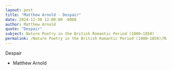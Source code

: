 ```yaml
---
layout: post
title: "Matthew Arnold - Despair"
date: 2024-12-30 12:00:00 -0000
author: Matthew Arnold
quote: "Despair"
subject: Nature Poetry in the British Romantic Period (1800–1850)
permalink: /Nature Poetry in the British Romantic Period (1800–1850)/Matthew Arnold/Matthew Arnold - Despair
---
```


Despair

- Matthew Arnold
